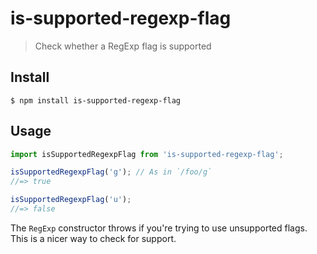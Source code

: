 # is-supported-regexp-flag

> Check whether a RegExp flag is supported

## Install

```
$ npm install is-supported-regexp-flag
```

## Usage

```js
import isSupportedRegexpFlag from 'is-supported-regexp-flag';

isSupportedRegexpFlag('g'); // As in `/foo/g`
//=> true

isSupportedRegexpFlag('u');
//=> false
```

The `RegExp` constructor throws if you're trying to use unsupported flags. This is a nicer way to check for support.
